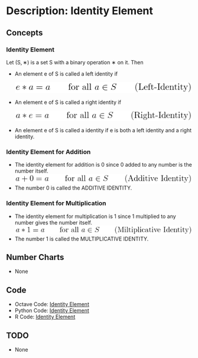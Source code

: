# Description: Identity Element

## Concepts
### Identity Element
Let (S, ∗) is a set S with a binary operation ∗ on it. Then 
* An element e of S is called a left identity if

    ![Left Identity](../../code/latex/equations/images/P007_Algebra_IdentityElement_01_LeftIdentity.png)
* An element e of S is called a right identity if

    ![Right Identity](../../code/latex/equations/images/P007_Algebra_IdentityElement_02_RightIdentity.png)
* An element e of S is called a identity if e is both a left identity and a right identity.

### Identity Element for Addition
* The identity element for addition is 0 since 0 added to any number is the number itself. 
    ![Additive Identity](../../code/latex/equations/images/P007_Algebra_IdentityElement_03_AdditiveIdentity.png)
* The number 0 is called the ADDITIVE IDENTITY.

### Identity Element for Multiplication
* The identity element for multiplication is 1 since 1 multiplied to any number gives the number itself. 
    ![Multiplicative Identity](../../code/latex/equations/images/P007_Algebra_IdentityElement_04_MultiplicativeIdentity.png)
* The number 1 is called the MULTIPLICATIVE IDENTITY.

## Number Charts
* None

## Code
* Octave Code: [Identity Element](../../code/octave/P002_Algebra_IndentityElement.m)
* Python Code: [Identity Element](../../code/python/P007_Algebra_IndentityElement.py)
* R Code: [Identity Element](../../code/r/P007_Algebra_IndentityElement.R)

## TODO
* None
